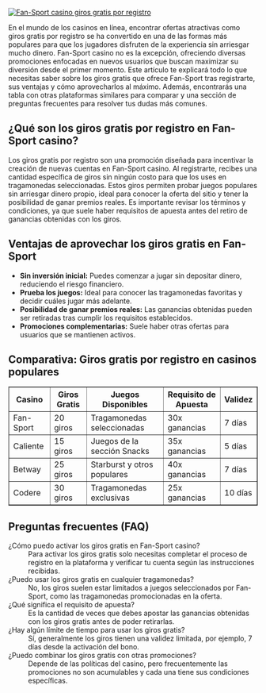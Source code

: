 [![Fan-Sport casino giros gratis por registro](https://123-caf.pages.dev/gitsignup.png)](https://vrmoo.ru/Bt82HjjY)

<p>En el mundo de los casinos en línea, encontrar ofertas atractivas como giros gratis por registro se ha convertido en una de las formas más populares para que los jugadores disfruten de la experiencia sin arriesgar mucho dinero. Fan-Sport casino no es la excepción, ofreciendo diversas promociones enfocadas en nuevos usuarios que buscan maximizar su diversión desde el primer momento. Este artículo te explicará todo lo que necesitas saber sobre los giros gratis que ofrece Fan-Sport tras registrarte, sus ventajas y cómo aprovecharlos al máximo. Además, encontrarás una tabla con otras plataformas similares para comparar y una sección de preguntas frecuentes para resolver tus dudas más comunes.</p>  <h2>¿Qué son los giros gratis por registro en Fan-Sport casino?</h2> <p>Los giros gratis por registro son una promoción diseñada para incentivar la creación de nuevas cuentas en Fan-Sport casino. Al registrarte, recibes una cantidad específica de giros sin ningún costo para que los uses en tragamonedas seleccionadas. Estos giros permiten probar juegos populares sin arriesgar dinero propio, ideal para conocer la oferta del sitio y tener la posibilidad de ganar premios reales. Es importante revisar los términos y condiciones, ya que suele haber requisitos de apuesta antes del retiro de ganancias obtenidas con los giros.</p>  <h2>Ventajas de aprovechar los giros gratis en Fan-Sport</h2> <ul> <li><strong>Sin inversión inicial:</strong> Puedes comenzar a jugar sin depositar dinero, reduciendo el riesgo financiero.</li> <li><strong>Prueba los juegos:</strong> Ideal para conocer las tragamonedas favoritas y decidir cuáles jugar más adelante.</li> <li><strong>Posibilidad de ganar premios reales:</strong> Las ganancias obtenidas pueden ser retiradas tras cumplir los requisitos establecidos.</li> <li><strong>Promociones complementarias:</strong> Suele haber otras ofertas para usuarios que se mantienen activos.</li> </ul>  <h2>Comparativa: Giros gratis por registro en casinos populares</h2> <table border="1" cellpadding="5" cellspacing="0"> <thead> <tr> <th>Casino</th> <th>Giros Gratis</th> <th>Juegos Disponibles</th> <th>Requisito de Apuesta</th> <th>Validez</th> </tr> </thead> <tbody> <tr> <td>Fan-Sport</td> <td>20 giros</td> <td>Tragamonedas seleccionadas</td> <td>30x ganancias</td> <td>7 días</td> </tr> <tr> <td>Caliente</td> <td>15 giros</td> <td>Juegos de la sección Snacks</td> <td>35x ganancias</td> <td>5 días</td> </tr> <tr> <td>Betway</td> <td>25 giros</td> <td>Starburst y otros populares</td> <td>40x ganancias</td> <td>7 días</td> </tr> <tr> <td>Codere</td> <td>30 giros</td> <td>Tragamonedas exclusivas</td> <td>25x ganancias</td> <td>10 días</td> </tr> </tbody> </table>  <h2>Preguntas frecuentes (FAQ)</h2> <dl> <dt>¿Cómo puedo activar los giros gratis en Fan-Sport casino?</dt> <dd>Para activar los giros gratis solo necesitas completar el proceso de registro en la plataforma y verificar tu cuenta según las instrucciones recibidas.</dd>  <dt>¿Puedo usar los giros gratis en cualquier tragamonedas?</dt> <dd>No, los giros suelen estar limitados a juegos seleccionados por Fan-Sport, como las tragamonedas promocionadas en la oferta.</dd>  <dt>¿Qué significa el requisito de apuesta?</dt> <dd>Es la cantidad de veces que debes apostar las ganancias obtenidas con los giros gratis antes de poder retirarlas.</dd>  <dt>¿Hay algún límite de tiempo para usar los giros gratis?</dt> <dd>Sí, generalmente los giros tienen una validez limitada, por ejemplo, 7 días desde la activación del bono.</dd>  <dt>¿Puedo combinar los giros gratis con otras promociones?</dt> <dd>Depende de las políticas del casino, pero frecuentemente las promociones no son acumulables y cada una tiene sus condiciones específicas.</dd> </dl>